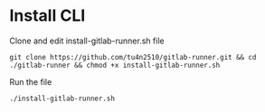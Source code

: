 # Install CLI

Clone and edit install-gitlab-runner.sh file

   ```
git clone https://github.com/tu4n2510/gitlab-runner.git && cd ./gitlab-runner && chmod +x install-gitlab-runner.sh
   ```

Run the file

   ```
./install-gitlab-runner.sh
   ```
